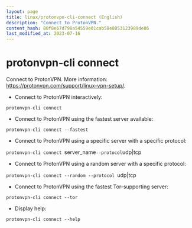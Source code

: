 ```yaml
---
layout: page
title: linux/protonvpn-cli-connect (English)
description: "Connect to ProtonVPN."
content_hash: 80f8e67d798a54559e01cab58e8053123989de86
last_modified_at: 2023-07-16
---
```

# protonvpn-cli connect

Connect to ProtonVPN.
More information: <https://protonvpn.com/support/linux-vpn-setup/>.

- Connect to ProtonVPN interactively:

`protonvpn-cli connect`

- Connect to ProtonVPN using the fastest server available:

`protonvpn-cli connect --fastest`

- Connect to ProtonVPN using a specific server with a specific protocol:

`protonvpn-cli connect `<span class="tldr-var badge badge-pill bg-dark-lm bg-white-dm text-white-lm text-dark-dm font-weight-bold">server_name</span>` --protocol `<span class="tldr-var badge badge-pill bg-dark-lm bg-white-dm text-white-lm text-dark-dm font-weight-bold">udp|tcp</span>

- Connect to ProtonVPN using a random server with a specific protocol:

`protonvpn-cli connect --random --protocol `<span class="tldr-var badge badge-pill bg-dark-lm bg-white-dm text-white-lm text-dark-dm font-weight-bold">udp|tcp</span>

- Connect to ProtonVPN using the fastest Tor-supporting server:

`protonvpn-cli connect --tor`

- Display help:

`protonvpn-cli connect --help`
